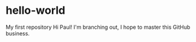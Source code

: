 # hello-world
My first repository
Hi Paul!
I'm branching out, I hope to master this GitHub business.

